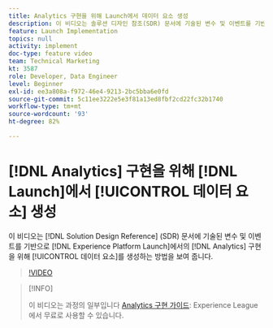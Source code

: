 ```yaml
---
title: Analytics 구현을 위해 Launch에서 데이터 요소 생성
description: 이 비디오는 솔루션 디자인 참조(SDR) 문서에 기술된 변수 및 이벤트를 기반으로 Launch에서의 Analytics 구현을 위해 데이터 요소를 생성하는 방법을 보여 줍니다.
feature: Launch Implementation
topics: null
activity: implement
doc-type: feature video
team: Technical Marketing
kt: 3587
role: Developer, Data Engineer
level: Beginner
exl-id: ee3a808a-f972-46e4-9213-2bc5bba6e0fd
source-git-commit: 5c11ee3222e5e3f81a13ed8fbf2cd22fc32b1740
workflow-type: tm+mt
source-wordcount: '93'
ht-degree: 82%

---
```


# [!DNL Analytics] 구현을 위해 [!DNL Launch]에서 [!UICONTROL 데이터 요소] 생성

이 비디오는 [!DNL Solution Design Reference] (SDR) 문서에 기술된 변수 및 이벤트를 기반으로 [!DNL Experience Platform Launch]에서의 [!DNL Analytics] 구현을 위해 [!UICONTROL 데이터 요소]를 생성하는 방법을 보여 줍니다.

>[!VIDEO](https://video.tv.adobe.com/v/28760/?quality=12)

>[!INFO]
>
> 이 비디오는 과정의 일부입니다 [Analytics 구현 가이드](https://experienceleague.adobe.com/?recommended=Analytics-D-1-2019.1): Experience League에서 무료로 사용할 수 있습니다.